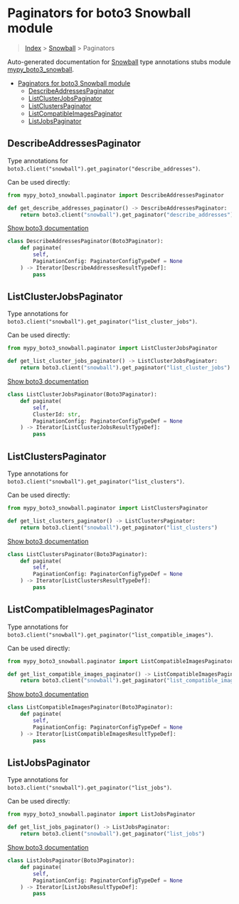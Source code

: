 # Paginators for boto3 Snowball module

> [Index](../README.md) > [Snowball](./README.md) > Paginators

Auto-generated documentation for [Snowball](https://boto3.amazonaws.com/v1/documentation/api/latest/reference/services/snowball.html#Snowball)
type annotations stubs module [mypy_boto3_snowball](https://pypi.org/project/mypy-boto3-snowball/).

- [Paginators for boto3 Snowball module](#paginators-for-boto3-snowball-module)
  - [DescribeAddressesPaginator](#describeaddressespaginator)
  - [ListClusterJobsPaginator](#listclusterjobspaginator)
  - [ListClustersPaginator](#listclusterspaginator)
  - [ListCompatibleImagesPaginator](#listcompatibleimagespaginator)
  - [ListJobsPaginator](#listjobspaginator)

## DescribeAddressesPaginator

Type annotations for `boto3.client("snowball").get_paginator("describe_addresses")`.

Can be used directly:

```python
from mypy_boto3_snowball.paginator import DescribeAddressesPaginator

def get_describe_addresses_paginator() -> DescribeAddressesPaginator:
    return boto3.client("snowball").get_paginator("describe_addresses")
```

[Show boto3 documentation](https://boto3.amazonaws.com/v1/documentation/api/latest/reference/services/snowball.html#Snowball.Paginator.DescribeAddresses)

```python
class DescribeAddressesPaginator(Boto3Paginator):
    def paginate(
        self,
        PaginationConfig: PaginatorConfigTypeDef = None
    ) -> Iterator[DescribeAddressesResultTypeDef]:
        pass
```
## ListClusterJobsPaginator

Type annotations for `boto3.client("snowball").get_paginator("list_cluster_jobs")`.

Can be used directly:

```python
from mypy_boto3_snowball.paginator import ListClusterJobsPaginator

def get_list_cluster_jobs_paginator() -> ListClusterJobsPaginator:
    return boto3.client("snowball").get_paginator("list_cluster_jobs")
```

[Show boto3 documentation](https://boto3.amazonaws.com/v1/documentation/api/latest/reference/services/snowball.html#Snowball.Paginator.ListClusterJobs)

```python
class ListClusterJobsPaginator(Boto3Paginator):
    def paginate(
        self,
        ClusterId: str,
        PaginationConfig: PaginatorConfigTypeDef = None
    ) -> Iterator[ListClusterJobsResultTypeDef]:
        pass
```
## ListClustersPaginator

Type annotations for `boto3.client("snowball").get_paginator("list_clusters")`.

Can be used directly:

```python
from mypy_boto3_snowball.paginator import ListClustersPaginator

def get_list_clusters_paginator() -> ListClustersPaginator:
    return boto3.client("snowball").get_paginator("list_clusters")
```

[Show boto3 documentation](https://boto3.amazonaws.com/v1/documentation/api/latest/reference/services/snowball.html#Snowball.Paginator.ListClusters)

```python
class ListClustersPaginator(Boto3Paginator):
    def paginate(
        self,
        PaginationConfig: PaginatorConfigTypeDef = None
    ) -> Iterator[ListClustersResultTypeDef]:
        pass
```
## ListCompatibleImagesPaginator

Type annotations for `boto3.client("snowball").get_paginator("list_compatible_images")`.

Can be used directly:

```python
from mypy_boto3_snowball.paginator import ListCompatibleImagesPaginator

def get_list_compatible_images_paginator() -> ListCompatibleImagesPaginator:
    return boto3.client("snowball").get_paginator("list_compatible_images")
```

[Show boto3 documentation](https://boto3.amazonaws.com/v1/documentation/api/latest/reference/services/snowball.html#Snowball.Paginator.ListCompatibleImages)

```python
class ListCompatibleImagesPaginator(Boto3Paginator):
    def paginate(
        self,
        PaginationConfig: PaginatorConfigTypeDef = None
    ) -> Iterator[ListCompatibleImagesResultTypeDef]:
        pass
```
## ListJobsPaginator

Type annotations for `boto3.client("snowball").get_paginator("list_jobs")`.

Can be used directly:

```python
from mypy_boto3_snowball.paginator import ListJobsPaginator

def get_list_jobs_paginator() -> ListJobsPaginator:
    return boto3.client("snowball").get_paginator("list_jobs")
```

[Show boto3 documentation](https://boto3.amazonaws.com/v1/documentation/api/latest/reference/services/snowball.html#Snowball.Paginator.ListJobs)

```python
class ListJobsPaginator(Boto3Paginator):
    def paginate(
        self,
        PaginationConfig: PaginatorConfigTypeDef = None
    ) -> Iterator[ListJobsResultTypeDef]:
        pass
```